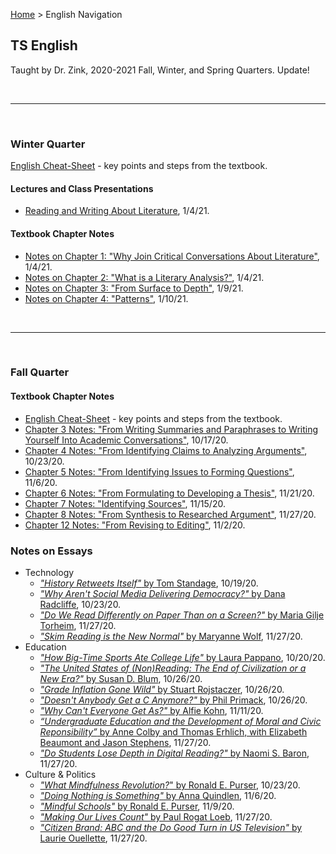 <html>
  <head>
    <link rel="icon" href="data:image/svg+xml,<svg xmlns=%22http://www.w3.org/2000/svg%22 viewBox=%220 0 100 100%22><text y=%22.9em%22 font-size=%2290%22>🎯</text></svg>">
  </head>
</html>

[Home](https://andre-ye.github.io) > English Navigation
## TS English

Taught by Dr. Zink, 2020-2021 Fall, Winter, and Spring Quarters. Update!

<br>

---

<br>

### Winter Quarter

[English Cheat-Sheet](https://andre-ye.github.io/english/winter/cheat-sheet) - key points and steps from the textbook.

#### Lectures and Class Presentations
- [Reading and Writing About Literature](https://andre-ye.github.io/english/winter/lectures/reading-and-writing-about-literature), 1/4/21.

#### Textbook Chapter Notes
- [Notes on Chapter 1: "Why Join Critical Conversations About Literature"](https://andre-ye.github.io/english/winter/textbook-notes/chapter-1), 1/4/21.
- [Notes on Chapter 2: "What is a Literary Analysis?"](https://andre-ye.github.io/english/winter/textbook-notes/chapter-2), 1/4/21.
- [Notes on Chapter 3: "From Surface to Depth"](https://andre-ye.github.io/english/winter/textbook-notes/chapter-3), 1/9/21.
- [Notes on Chapter 4: "Patterns"](https://andre-ye.github.io/english/winter/textbook-notes/chapter-4), 1/10/21.

<br>

---

<br>

### Fall Quarter

#### Textbook Chapter Notes
- [English Cheat-Sheet](https://andre-ye.github.io/english/cheat_sheet) - key points and steps from the textbook.
- [Chapter 3 Notes: "From Writing Summaries and Paraphrases to Writing Yourself Into Academic Conversations"](https://andre-ye.github.io/english/textbook-notes/chapter_3), 10/17/20.
- [Chapter 4 Notes: "From Identifying Claims to Analyzing Arguments"](https://andre-ye.github.io/english/textbook-notes/chapter_4), 10/23/20.
- [Chapter 5 Notes: "From Identifying Issues to Forming Questions"](https://andre-ye.github.io/english/textbook-notes/chapter_5), 11/6/20.
- [Chapter 6 Notes: "From Formulating to Developing a Thesis"](https://andre-ye.github.io/english/textbook-notes/chapter_6), 11/21/20.
- [Chapter 7 Notes: "Identifying Sources"](https://andre-ye.github.io/english/textbook-notes/chapter_7), 11/15/20.
- [Chapter 8 Notes: "From Synthesis to Researched Argument"](https://andre-ye.github.io/english/textbook-notes/chapter_8), 11/27/20.
- [Chapter 12 Notes: "From Revising to Editing"](https://andre-ye.github.io/english/textbook-notes/chapter_12), 11/2/20.

### Notes on Essays
- Technology
  - [*"History Retweets Itself"* by Tom Standage](https://andre-ye.github.io/english/essay-notes/history-retweets-itself), 10/19/20.
  - [*"Why Aren't Social Media Delivering Democracy?"* by Dana Radcliffe](https://andre-ye.github.io/english/essay-notes/why-arents-social-media-delivering-democracy), 10/23/20.
  - [*"Do We Read Differently on Paper Than on a Screen?"* by Maria Gilje Torheim](https://andre-ye.github.io/english/essay-notes/do-we-read-differently-on-paper-than-on-a-screen), 11/27/20.
  - [*"Skim Reading is the New Normal"* by Maryanne Wolf](https://andre-ye.github.io/english/essay-notes/skim-reading-is-the-new-normal), 11/27/20.
- Education
  - [*"How Big-Time Sports Ate College Life"* by Laura Pappano](https://andre-ye.github.io/english/essay-notes/how-big-time-sports-ate-college-life), 10/20/20.
  - [*"The United States of (Non)Reading: The End of Civilization or a New Era?"* by Susan D. Blum](https://andre-ye.github.io/english/essay-notes/united-states-of-non-reading), 10/26/20.
  - [*"Grade Inflation Gone Wild"* by Stuart Rojstaczer](https://andre-ye.github.io/english/essay-notes/grade-inflation-gone-wild), 10/26/20.
  - [*"Doesn't Anybody Get a C Anymore?"* by Phil Primack](https://andre-ye.github.io/english/essay-notes/doesnt-anybody-get-a-c-anymore), 10/26/20.
  - [*"Why Can't Everyone Get As?"* by Alfie Kohn](https://andre-ye.github.io/english/essay-notes/why-cant-everyone-get-as), 11/11/20.
  - [*“Undergraduate Education and the Development of Moral and Civic Reponsibility”* by Anne Colby and Thomas Erhlich, with Elizabeth Beaumont and Jason Stephens](https://andre-ye.github.io/english/essay-notes/undergraduate-education), 11/27/20.
  - [*"Do Students Lose Depth in Digital Reading?"* by Naomi S. Baron](https://andre-ye.github.io/english/essay-notes/do-students-lose-depth-in-digital-reading), 11/27/20.
- Culture & Politics
  - [*"What Mindfulness Revolution?*" by Ronald E. Purser](https://andre-ye.github.io/english/essay-notes/what-mindfulness-revolution), 10/23/20.
  - [*"Doing Nothing is Something"* by Anna Quindlen](https://andre-ye.github.io/english/essay-notes/doing-nothing-is-something), 11/6/20.
  - [*"Mindful Schools"* by Ronald E. Purser](https://andre-ye.github.io/english/essay-notes/mindful-schools), 11/9/20.
  - [*"Making Our Lives Count"* by Paul Rogat Loeb](https://andre-ye.github.io/english/essay-notes/making_our_lives_count), 11/27/20.
  - [*"Citizen Brand: ABC and the Do Good Turn in US Television"* by Laurie Ouellette](https://andre-ye.github.io/english/essay-notes/citizen-brand), 11/27/20.
